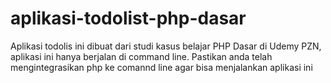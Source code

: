 # aplikasi-todolist-php-dasar
Aplikasi todolis ini dibuat dari studi kasus belajar PHP Dasar di Udemy PZN, aplikasi ini hanya berjalan di command line. Pastikan anda telah mengintegrasikan php ke comannd line agar bisa menjalankan aplikasi ini
